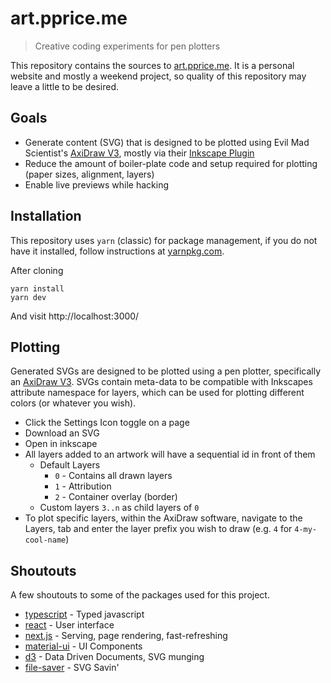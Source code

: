 # art.pprice.me

> Creative coding experiments for pen plotters

This repository contains the sources to [art.pprice.me](https://art.pprice.me/). It is a personal website and mostly a weekend project, so quality of this repository may leave a little to be desired.

## Goals

- Generate content (SVG) that is designed to be plotted using Evil Mad Scientist's [AxiDraw V3](https://axidraw.com), mostly via their [Inkscape Plugin](https://wiki.evilmadscientist.com/Axidraw_Software_Installation)
- Reduce the amount of boiler-plate code and setup required for plotting (paper sizes, alignment, layers)
- Enable live previews while hacking

## Installation

This repository uses `yarn` (classic) for package management, if you do not have it installed, follow instructions at [yarnpkg.com](https://classic.yarnpkg.com/lang/en/).

After cloning

```
yarn install
yarn dev
```

And visit http://localhost:3000/

## Plotting

Generated SVGs are designed to be plotted using a pen plotter, specifically an [AxiDraw V3](https://axidraw.com). SVGs contain meta-data to be compatible with Inkscapes attribute namespace for layers, which can be used for plotting different colors (or whatever you wish).

- Click the Settings Icon toggle on a page
- Download an SVG
- Open in inkscape
- All layers added to an artwork will have a sequential id in front of them
  - Default Layers
    - `0` - Contains all drawn layers
    - `1` - Attribution
    - `2` - Container overlay (border)
  - Custom layers `3..n` as child layers of `0`
- To plot specific layers, within the AxiDraw software, navigate to the Layers, tab and enter the layer prefix you wish to draw (e.g. `4` for `4-my-cool-name`)

## Shoutouts

A few shoutouts to some of the packages used for this project.

- [typescript](https://www.typescriptlang.org/) - Typed javascript
- [react](https://reactjs.org/) - User interface
- [next.js](https://nextjs.org/) - Serving, page rendering, fast-refreshing
- [material-ui](https://material-ui.com/) - UI Components
- [d3](https://d3js.org/) - Data Driven Documents, SVG munging
- [file-saver](https://github.com/eligrey/FileSaver.js/) - SVG Savin'
